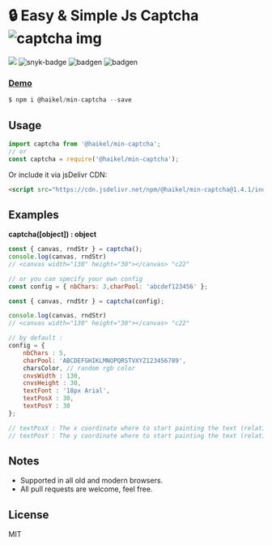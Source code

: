 # 🔒 Easy & Simple Js Captcha ![captcha img](https://i.ibb.co/q7bwGJq/captc1.png)
[![](https://data.jsdelivr.com/v1/package/npm/@haikel/min-captcha/badge)](https://www.jsdelivr.com/package/npm/@haikel/min-captcha)
![snyk-badge](https://snyk.io/test/github/haikelfazzani/min-captcha/badge.svg)
![badgen](https://badgen.net/bundlephobia/min/@haikel/min-captcha)
![badgen](https://badgen.net/bundlephobia/minzip/@haikel/min-captcha@1.3.2)

### [Demo](https://codepen.io/haikelfazzani-the-bold/pen/XWrKjLV)

```js
$ npm i @haikel/min-captcha --save
```

## Usage

```js
import captcha from '@haikel/min-captcha';
// or
const captcha = require('@haikel/min-captcha');  
```
Or include it via jsDelivr CDN:

```html
<script src="https://cdn.jsdelivr.net/npm/@haikel/min-captcha@1.4.1/index.min.js"></script>
```

## Examples
**captcha([object]) : object**
```js
const { canvas, rndStr } = captcha();
console.log(canvas, rndStr)
// <canvas width="130" height="30"></canvas> "c22" 
```

```js
// or you can specify your own config
const config = { nbChars: 3,charPool: 'abcdef123456' };

const { canvas, rndStr } = captcha(config);

console.log(canvas, rndStr)
// <canvas width="130" height="30"></canvas> "c22"   
```

```js
// by default : 
config = {
    nbChars : 5, 
    charPool: 'ABCDEFGHIKLMNOPQRSTVXYZ123456789',
    charsColor, // random rgb color
    cnvsWidth : 130, 
    cnvsHeight : 30,
    textFont : '18px Arial', 
    textPosX : 30, 
    textPosY : 30
};

// textPosX : The x coordinate where to start painting the text (relative to the canvas)    
// textPosY : The y coordinate where to start painting the text (relative to the canvas)
```

## Notes
- Supported in all old and modern browsers.
- All pull requests are welcome, feel free.

## License
MIT
